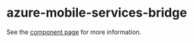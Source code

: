 azure-mobile-services-bridge
================

See the [component page](https://github.com/vipervf1/azure-mobile-services-bridge) for more information.

